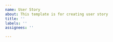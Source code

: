 ```yaml
---
name: User Story
about: This template is for creating user story
title: ''
labels: ''
assignees: ''

---
```



